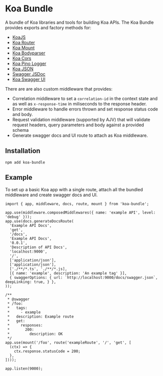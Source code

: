# Koa Bundle

A bundle of Koa libraries and tools for building Koa APIs. The Koa Bundle provides exports and factory methods for:

- [KoaJS](https://koajs.com)
- [Koa Router](https://github.com/koajs/router)
- [Koa Mount](https://github.com/koajs/mount)
- [Koa Bodyparser](https://github.com/koajs/bodyparser)
- [Koa Cors](https://github.com/koajs/cors)
- [Koa Pino Logger](https://github.com/pinojs/koa-pino-logger)
- [Koa JSON](https://github.com/koajs/json)
- [Swagger JSDoc](https://github.com/Surnet/swagger-jsdoc)
- [Koa Swagger UI](https://github.com/scttcper/koa2-swagger-ui)

There are are also custom middleware that provides:

- Correlation middleware to set a `correlation-id` in the context state and as well as `x-response-time` in miliseconds to the response header.
- Error middleware to handle errors thrown and set response status code and body.
- Request validation middleware (supported by AJV) that will validate request headers, query parameters and body against a provided schema
- Generate swagger docs and UI route to attach as Koa middleware.

## Installation

```
npm add koa-bundle
```

## Example

To set up a basic Koa app with a single route, attach all the bundled middleware and create swagger docs and UI.

```
import { app, middleware, docs, route, mount } from 'koa-bundle';

app.use(middleware.composedMiddlewares({ name: 'example API', level: 'debug' }));
app.use(docs.generateDocsRoute(
  'Example API Docs',
  'get',
  '/docs',
  'Example API Docs',
  '0.0.1',
  'Description of API Docs',
  'localhost:9000',
  '/',
  ['application/json'],
  ['application/json'],
  ['./**/*.ts', './**/*.js],
  [{ name: 'example', description: 'An example tag' }],
  { swaggerOptions: { url: `http://localhost:9000/docs/swagger.json`, deepLinking: true, } },
));

/**
 * @swagger
 * /foo:
 *   tags:
 *     - example
 *   description: Example route
 *   get:
 *     responses:
 *       200:
 *         description: OK
 */
app.use(mount('/foo', route('exampleRoute', '/', 'get', [
  (ctx) => {
    ctx.response.statusCode = 200;
  },
])));

app.listen(9000);
```
